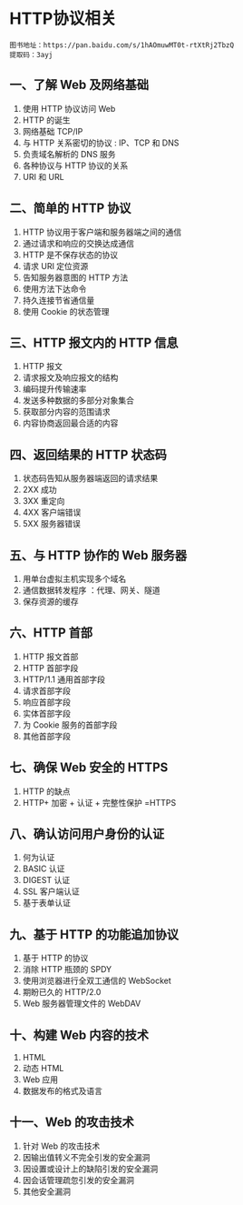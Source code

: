 #   HTTP协议相关
    
    图书地址：https://pan.baidu.com/s/1hAOmuwMT0t-rtXtRj2TbzQ
    提取码：3ayj

##  一、了解 Web 及网络基础

1. 使用 HTTP 协议访问 Web
2. HTTP 的诞生
3. 网络基础 TCP/IP
4. 与 HTTP 关系密切的协议 : IP、TCP 和 DNS
5. 负责域名解析的 DNS 服务
6. 各种协议与 HTTP 协议的关系
7. URI 和 URL

##  二、简单的 HTTP 协议

1. HTTP 协议用于客户端和服务器端之间的通信
2. 通过请求和响应的交换达成通信
3. HTTP 是不保存状态的协议
4. 请求 URI 定位资源
5. 告知服务器意图的 HTTP 方法
6. 使用方法下达命令
7. 持久连接节省通信量
8. 使用 Cookie 的状态管理

##  三、HTTP 报文内的 HTTP 信息

1. HTTP 报文
2. 请求报文及响应报文的结构
3. 编码提升传输速率
4. 发送多种数据的多部分对象集合
5. 获取部分内容的范围请求
6. 内容协商返回最合适的内容

##  四、返回结果的 HTTP 状态码

1. 状态码告知从服务器端返回的请求结果
2. 2XX 成功
3. 3XX 重定向
4. 4XX 客户端错误
5. 5XX 服务器错误

##  五、与 HTTP 协作的 Web 服务器

1. 用单台虚拟主机实现多个域名
2. 通信数据转发程序 ：代理、网关、隧道
3. 保存资源的缓存

##  六、HTTP 首部

1. HTTP 报文首部
2. HTTP 首部字段
3. HTTP/1.1 通用首部字段
4. 请求首部字段
5. 响应首部字段
6. 实体首部字段
7. 为 Cookie 服务的首部字段
8. 其他首部字段

##  七、确保 Web 安全的 HTTPS

1. HTTP 的缺点
2. HTTP+ 加密 + 认证 + 完整性保护 =HTTPS

##  八、确认访问用户身份的认证

1. 何为认证
2. BASIC 认证
3. DIGEST 认证
4. SSL 客户端认证
5. 基于表单认证

##  九、基于 HTTP 的功能追加协议

1. 基于 HTTP 的协议
2. 消除 HTTP 瓶颈的 SPDY
3. 使用浏览器进行全双工通信的 WebSocket
4. 期盼已久的 HTTP/2.0
5. Web 服务器管理文件的 WebDAV

##  十、构建 Web 内容的技术

1. HTML
2. 动态 HTML
3. Web 应用
4. 数据发布的格式及语言

##  十一、Web 的攻击技术

1. 针对 Web 的攻击技术
2. 因输出值转义不完全引发的安全漏洞
3. 因设置或设计上的缺陷引发的安全漏洞
4. 因会话管理疏忽引发的安全漏洞
5. 其他安全漏洞